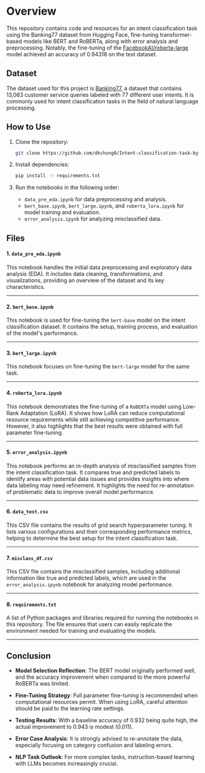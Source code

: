 # Overview

This repository contains code and resources for an intent classification task using the Banking77 dataset from Hugging Face, fine-tuning transformer-based models like BERT and RoBERTa, along with error analysis and preprocessing. Notably, the fine-tuning of the [FacebookAI/roberta-large](https://huggingface.co/FacebookAI/roberta-large) model achieved an accuracy of 0.94318 on the test dataset.

## Dataset

The dataset used for this project is [Banking77](https://huggingface.co/datasets/legacy-datasets/banking77), a dataset that contains 13,083 customer service queries labeled with 77 different user intents. It is commonly used for intent classification tasks in the field of natural language processing.

## How to Use

1. Clone the repository:
    ```bash
    git clone https://github.com/dkchung0/Intent-classification-task-by-roberta.git
    ```

2. Install dependencies:
    ```bash
    pip install -r requirements.txt
    ```

3. Run the notebooks in the following order:
    - `data_pre_eda.ipynb` for data preprocessing and analysis.
    - `bert_base.ipynb`, `bert_large.ipynb`, and `roberta_lora.ipynb` for model training and evaluation.
    - `error_analysis.ipynb` for analyzing misclassified data.
  
## Files 

#### 1. `data_pre_eda.ipynb`
This notebook handles the initial data preprocessing and exploratory data analysis (EDA). It includes data cleaning, transformations, and visualizations, providing an overview of the dataset and its key characteristics.

---

#### 2. `bert_base.ipynb`
This notebook is used for fine-tuning the `bert-base` model on the intent classification dataset. It contains the setup, training process, and evaluation of the model's performance.

---

#### 3. `bert_large.ipynb`
This notebook focuses on fine-tuning the `bert-large` model for the same task.

---

#### 4. `roberta_lora.ipynb`  
This notebook demonstrates the fine-tuning of a `RoBERTa` model using Low-Rank Adaptation (LoRA). It shows how LoRA can reduce computational resource requirements while still achieving competitive performance. However, it also highlights that the best results were obtained with full parameter fine-tuning.

---

#### 5. `error_analysis.ipynb`
This notebook performs an in-depth analysis of misclassified samples from the intent classification task. It compares true and predicted labels to identify areas with potential data issues and provides insights into where data labeling may need refinement. It highlights the need for re-annotation of problematic data to improve overall model performance.

---

#### 6. `data_test.csv`
This CSV file contains the results of grid search hyperparameter tuning. It lists various configurations and their corresponding performance metrics, helping to determine the best setup for the intent classification task.

---

#### 7. `misclass_df.csv`  
This CSV file contains the misclassified samples, including additional information like true and predicted labels, which are used in the `error_analysis.ipynb` notebook for analyzing model performance.

---

#### 8. `requirements.txt`
A list of Python packages and libraries required for running the notebooks in this repository. The file ensures that users can easily replicate the environment needed for training and evaluating the models.

---

## Conclusion

- **Model Selection Reflection**: The BERT model originally performed well, and the accuracy improvement when compared to the more powerful RoBERTa was limited.
  
- **Fine-Tuning Strategy**: Full parameter fine-tuning is recommended when computational resources permit. When using LoRA, careful attention should be paid to the learning rate settings.

- **Testing Results**: With a baseline accuracy of 0.932 being quite high, the actual improvement to 0.943 is modest (0.011).

- **Error Case Analysis**: It is strongly advised to re-annotate the data, especially focusing on category confusion and labeling errors.

- **NLP Task Outlook**: For more complex tasks, instruction-based learning with LLMs becomes increasingly crucial.
